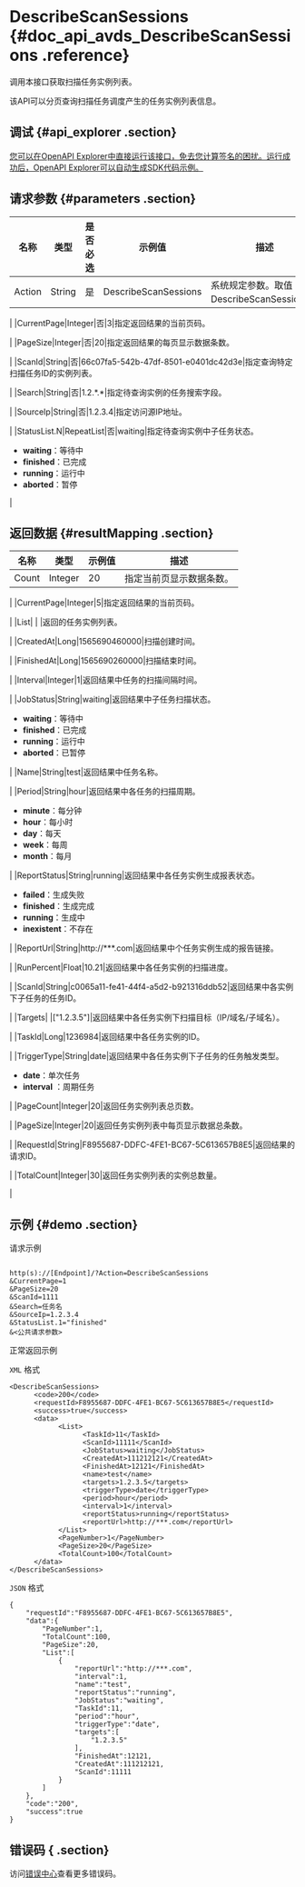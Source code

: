 # DescribeScanSessions {#doc_api_avds_DescribeScanSessions .reference}

调用本接口获取扫描任务实例列表。

该API可以分页查询扫描任务调度产生的任务实例列表信息。

## 调试 {#api_explorer .section}

[您可以在OpenAPI Explorer中直接运行该接口，免去您计算签名的困扰。运行成功后，OpenAPI Explorer可以自动生成SDK代码示例。](https://api.aliyun.com/#product=avds&api=DescribeScanSessions&type=RPC&version=2017-11-29)

## 请求参数 {#parameters .section}

|名称|类型|是否必选|示例值|描述|
|--|--|----|---|--|
|Action|String|是|DescribeScanSessions|系统规定参数。取值：DescribeScanSessions。

 |
|CurrentPage|Integer|否|3|指定返回结果的当前页码。

 |
|PageSize|Integer|否|20|指定返回结果的每页显示数据条数。

 |
|ScanId|String|否|66c07fa5-542b-47df-8501-e0401dc42d3e|指定查询特定扫描任务ID的实例列表。

 |
|Search|String|否|1.2.\*.\*|指定待查询实例的任务搜索字段。

 |
|SourceIp|String|否|1.2.3.4|指定访问源IP地址。

 |
|StatusList.N|RepeatList|否|waiting|指定待查询实例中子任务状态。

 -   **waiting**：等待中
-   **finished**：已完成
-   **running**：运行中
-   **aborted**：暂停

 |

## 返回数据 {#resultMapping .section}

|名称|类型|示例值|描述|
|--|--|---|--|
|Count|Integer|20|指定当前页显示数据条数。

 |
|CurrentPage|Integer|5|指定返回结果的当前页码。

 |
|List| | |返回的任务实例列表。

 |
|CreatedAt|Long|1565690460000|扫描创建时间。

 |
|FinishedAt|Long|1565690260000|扫描结束时间。

 |
|Interval|Integer|1|返回结果中任务的扫描间隔时间。

 |
|JobStatus|String|waiting|返回结果中子任务扫描状态。

 -   **waiting**：等待中
-   **finished**：已完成
-   **running**：运行中
-   **aborted**：已暂停

 |
|Name|String|test|返回结果中任务名称。

 |
|Period|String|hour|返回结果中各任务的扫描周期。

 -   **minute**：每分钟
-   **hour**：每小时
-   **day**：每天
-   **week**：每周
-   **month**：每月

 |
|ReportStatus|String|running|返回结果中各任务实例生成报表状态。

 -   **failed**：生成失败
-   **finished**：生成完成
-   **running**：生成中
-   **inexistent**：不存在

 |
|ReportUrl|String|http://\*\*\*.com|返回结果中个任务实例生成的报告链接。

 |
|RunPercent|Float|10.21|返回结果中各任务实例的扫描进度。

 |
|ScanId|String|c0065a11-fe41-44f4-a5d2-b921316ddb52|返回结果中各实例下子任务的任务ID。

 |
|Targets| |\["1.2.3.5"\]|返回结果中各任务实例下扫描目标（IP/域名/子域名）。

 |
|TaskId|Long|1236984|返回结果中各任务实例的ID。

 |
|TriggerType|String|date|返回结果中各任务实例下子任务的任务触发类型。

 -   **date**：单次任务
-   **interval** ：周期任务

 |
|PageCount|Integer|20|返回任务实例列表总页数。

 |
|PageSize|Integer|20|返回任务实例列表中每页显示数据总条数。

 |
|RequestId|String|F8955687-DDFC-4FE1-BC67-5C613657B8E5|返回结果的请求ID。

 |
|TotalCount|Integer|30|返回任务实例列表的实例总数量。

 |

## 示例 {#demo .section}

请求示例

``` {#request_demo}

http(s)://[Endpoint]/?Action=DescribeScanSessions
&CurrentPage=1
&PageSize=20
&ScanId=1111
&Search=任务名
&SourceIp=1.2.3.4
&StatusList.1="finished"
&<公共请求参数>

```

正常返回示例

`XML` 格式

``` {#xml_return_success_demo}
<DescribeScanSessions>
      <code>200</code>
	  <requestId>F8955687-DDFC-4FE1-BC67-5C613657B8E5</requestId>
	  <success>true</success>
	  <data>
		    <List>
			      <TaskId>11</TaskId>
			      <ScanId>11111</ScanId>
			      <JobStatus>waiting</JobStatus>
			      <CreatedAt>111212121</CreatedAt>
			      <FinishedAt>12121</FinishedAt>
			      <name>test</name>
			      <targets>1.2.3.5</targets>
			      <triggerType>date</triggerType>
			      <period>hour</period>
			      <interval>1</interval>
			      <reportStatus>running</reportStatus>
			      <reportUrl>http://***.com</reportUrl>
		    </List>
		    <PageNumber>1</PageNumber>
		    <PageSize>20</PageSize>
		    <TotalCount>100</TotalCount>
	  </data>
</DescribeScanSessions>
```

`JSON` 格式

``` {#json_return_success_demo}
{
	"requestId":"F8955687-DDFC-4FE1-BC67-5C613657B8E5",
	"data":{
		"PageNumber":1,
		"TotalCount":100,
		"PageSize":20,
		"List":[
			{
				"reportUrl":"http://***.com",
				"interval":1,
				"name":"test",
				"reportStatus":"running",
				"JobStatus":"waiting",
				"TaskId":11,
				"period":"hour",
				"triggerType":"date",
				"targets":[
					"1.2.3.5"
				],
				"FinishedAt":12121,
				"CreatedAt":111212121,
				"ScanId":11111
			}
		]
	},
	"code":"200",
	"success":true
}
```

## 错误码 { .section}

访问[错误中心](https://error-center.alibabacloud.com/status/product/avds)查看更多错误码。

